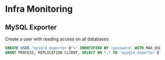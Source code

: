# Infra Monitoring

## MySQL Exporter
Create a user with reading access on all databases
```sql
CREATE USER 'mysqld_exporter'@'%' IDENTIFIED BY 'password' WITH MAX_USER_CONNECTIONS 3;
GRANT PROCESS, REPLICATION CLIENT, SELECT ON *.* TO 'mysqld_exporter'@'%';
```